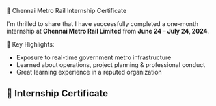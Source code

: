 🚈 Chennai Metro Rail Internship Certificate

I'm thrilled to share that I have successfully completed a one-month internship at **Chennai Metro Rail Limited** from **June 24 – July 24, 2024**.

🌟 Key Highlights:
- Exposure to real-time government metro infrastructure
- Learned about operations, project planning & professional conduct
- Great learning experience in a reputed organization

## 📄 Internship Certificate

